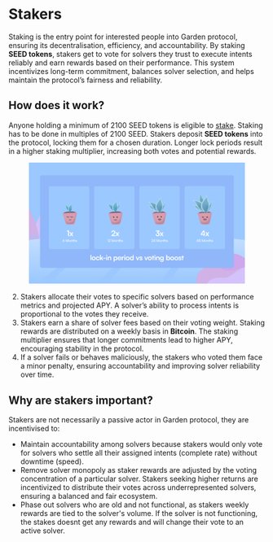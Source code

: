 # Stakers

Staking is the entry point for interested people into Garden protocol, ensuring its decentralisation, efficiency, and accountability. By staking **SEED tokens**, stakers get to vote for solvers they trust to execute intents reliably and earn rewards based on their performance. This system incentivizes long-term commitment, balances solver selection, and helps maintain the protocol’s fairness and reliability.

## How does it work?

Anyone holding a minimum of 2100 SEED tokens is eligible to [stake](https://app.garden.finance/stake/). Staking has to be done in multiples of 2100 SEED. Stakers deposit **SEED tokens** into the protocol, locking them for a chosen duration. Longer lock periods result in a higher staking multiplier, increasing both votes and potential rewards.

<figure><img src="../../.gitbook/assets/image.png" alt=""><figcaption></figcaption></figure>

2. Stakers allocate their votes to specific solvers based on performance metrics and projected APY. A solver’s ability to process intents is proportional to the votes they receive.
3. Stakers earn a share of solver fees based on their voting weight. Staking rewards are distributed on a weekly basis in **Bitcoin**. The staking multiplier ensures that longer commitments lead to higher APY, encouraging stability in the protocol.
4. If a solver fails or behaves maliciously, the stakers who voted them face a minor penalty, ensuring accountability and improving solver reliability over time.

## Why are stakers important?

Stakers are not necessarily a passive actor in Garden protocol, they are incentivised to:

* Maintain accountability among solvers because stakers would only vote for solvers who settle all their assigned intents (complete rate) without downtime (speed).
* Remove solver monopoly as staker rewards are adjusted by the voting concentration of a particular solver. Stakers seeking higher returns are incentivized to distribute their votes across underrepresented solvers, ensuring a balanced and fair ecosystem.
* Phase out solvers who are old and not functional, as stakers weekly rewards are tied to the solver's volume. If the solver is not functioning, the stakes doesnt get any rewards and will change their vote to an active solver.

